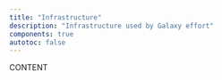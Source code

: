 ```yaml
---
title: "Infrastructure"
description: "Infrastructure used by Galaxy effort"
components: true
autotoc: false
---
```


CONTENT